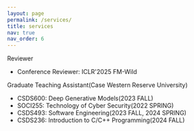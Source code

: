 ```yaml
---
layout: page
permalink: /services/
title: services
nav: true
nav_order: 6
---
```

Reviewer
- Conference Reviewer: ICLR'2025 FM-Wild

Graduate Teaching Assistant(Case Western Reserve University)
- CSDS600: Deep Generative Models(2023 FALL)
- SOCI255: Technology of Cyber Security(2022 SPRING)  
- CSDS493: Software Engineering(2023 FALL, 2024 SPRING)
- CSDS236: Introduction to C/C++ Programming(2024 FALL)
